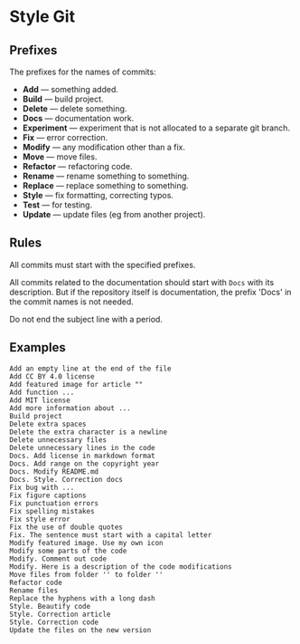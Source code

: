 # Style Git

## Prefixes

The prefixes for the names of commits:

- **Add** — something added.
- **Build** — build project.
- **Delete** — delete something.
- **Docs** — documentation work.
- **Experiment** — experiment that is not allocated to a separate git branch.
- **Fix** — error correction.
- **Modify** — any modification other than a fix.
- **Move** — move files.
- **Refactor** — refactoring code.
- **Rename** — rename something to something.
- **Replace** — replace something to something.
- **Style** — fix formatting, correcting typos.
- **Test** — for testing.
- **Update** — update files (eg from another project).

## Rules

All commits must start with the specified prefixes.

All commits related to the documentation should start with `Docs` with its description. But if the repository itself is documentation, the prefix 'Docs' in the commit names is not needed.

Do not end the subject line with a period.

## Examples

```text
Add an empty line at the end of the file
Add CC BY 4.0 license
Add featured image for article ""
Add function ...
Add MIT license
Add more information about ...
Build project
Delete extra spaces
Delete the extra character is a newline
Delete unnecessary files
Delete unnecessary lines in the code
Docs. Add license in markdown format
Docs. Add range on the copyright year
Docs. Modify README.md
Docs. Style. Correction docs
Fix bug with ...
Fix figure captions
Fix punctuation errors
Fix spelling mistakes
Fix style error
Fix the use of double quotes
Fix. The sentence must start with a capital letter
Modify featured image. Use my own icon
Modify some parts of the code
Modify. Comment out code
Modify. Here is a description of the code modifications
Move files from folder '' to folder ''
Refactor code
Rename files
Replace the hyphens with a long dash
Style. Beautify code
Style. Correction article
Style. Correction code
Update the files on the new version
```
